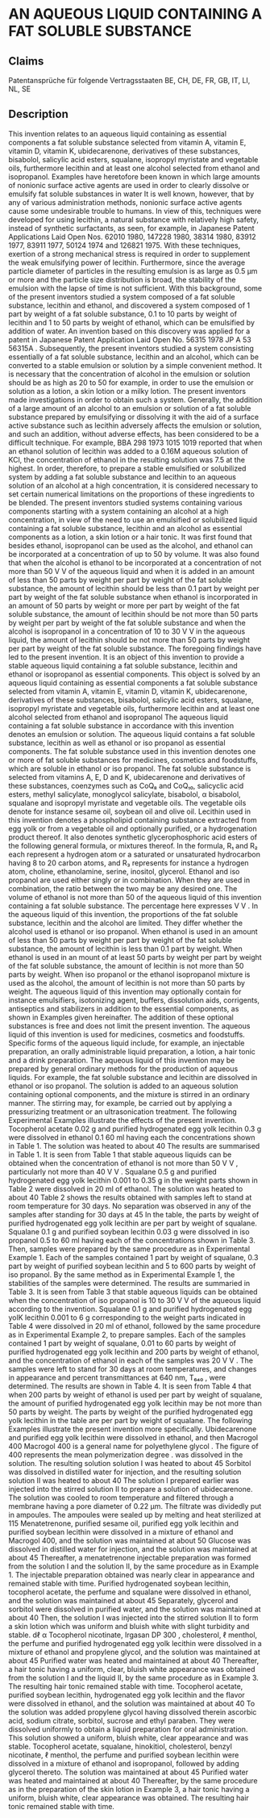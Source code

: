 # AN AQUEOUS LIQUID CONTAINING A FAT SOLUBLE SUBSTANCE

## Claims
Patentansprüche für folgende Vertragsstaaten BE, CH, DE, FR, GB, IT, LI, NL, SE

## Description
This invention relates to an aqueous liquid containing as essential components a fat soluble substance selected from vitamin A, vitamin E, vitamin D, vitamin K, ubidecarenone, derivatives of these substances, bisabolol, salicylic acid esters, squalane, isopropyl myristate and vegetable oils, furthermore lecithin and at least one alcohol selected from ethanol and isopropanol. Examples have heretofore been known in which large amounts of nonionic surface active agents are used in order to clearly dissolve or emulsify fat soluble substances in water It is well known, however, that by any of various administration methods, nonionic surface active agents cause some undesirable trouble to humans. In view of this, techniques were developed for using lecithin, a natural substance with relatively high safety, instead of synthetic surfactants, as seen, for example, in Japanese Patent Applications Laid Open Nos. 62010 1980, 147228 1980, 38314 1980, 83912 1977, 83911 1977, 50124 1974 and 126821 1975. With these techniques, exertion of a strong mechanical stress is required in order to supplement the weak emulsifying power of lecithin. Furthermore, since the average particle diameter of particles in the resulting emulsion is as large as 0.5 µm or more and the particle size distribution is broad, the stability of the emulsion with the lapse of time is not sufficient. With this background, some of the present inventors studied a system composed of a fat soluble substance, lecithin and ethanol, and discovered a system composed of 1 part by weight of a fat soluble substance, 0.1 to 10 parts by weight of lecithin and 1 to 50 parts by weight of ethanol, which can be emulsified by addition of water. An invention based on this discovery was applied for a patent in Japanese Patent Application Laid Open No. 56315 1978 JP A 53 56315A . Subsequently, the present inventors studied a system consisting essentially of a fat soluble substance, lecithin and an alcohol, which can be converted to a stable emulsion or solution by a simple convenient method. It is necessary that the concentration of alcohol in the emulsion or solution should be as high as 20 to 50 for example, in order to use the emulsion or solution as a lotion, a skin lotion or a milky lotion. The present inventors made investigations in order to obtain such a system. Generally, the addition of a large amount of an alcohol to an emulsion or solution of a fat soluble substance prepared by emulsifying or dissolving it with the aid of a surface active substance such as lecithin adversely affects the emulsion or solution, and such an addition, without adverse effects, has been considered to be a difficult technique. For example, BBA 298 1973 1015 1019 reported that when an ethanol solution of lecithin was added to a 0.16M aqueous solution of KCl, the concentration of ethanol in the resulting solution was 7.5 at the highest. In order, therefore, to prepare a stable emulsified or solubilized system by adding a fat soluble substance and lecithin to an aqueous solution of an alcohol at a high concentration, it is considered necessary to set certain numerical limitations on the proportions of these ingredients to be blended. The present inventors studied systems containing various components starting with a system containing an alcohol at a high concentration, in view of the need to use an emulsified or solubilized liquid containing a fat soluble substance, lecithin and an alcohol as essential components as a lotion, a skin lotion or a hair tonic. It was first found that besides ethanol, isopropanol can be used as the alcohol, and ethanol can be incorporated at a concentration of up to 50 by volume. It was also found that when the alcohol is ethanol to be incorporated at a concentration of not more than 50 V V of the aqueous liquid and when it is added in an amount of less than 50 parts by weight per part by weight of the fat soluble substance, the amount of lecithin should be less than 0.1 part by weight per part by weight of the fat soluble substance when ethanol is incorporated in an amount of 50 parts by weight or more per part by weight of the fat soluble substance, the amount of lecithin should be not more than 50 parts by weight per part by weight of the fat soluble substance and when the alcohol is isopropanol in a concentration of 10 to 30 V V in the aqueous liquid, the amount of lecithin should be not more than 50 parts by weight per part by weight of the fat soluble substance. The foregoing findings have led to the present invention. It is an object of this invention to provide a stable aqueous liquid containing a fat soluble substance, lecithin and ethanol or isopropanol as essential components. This object is solved by an aqueous liquid containing as essential components a fat soluble substance selected from vitamin A, vitamin E, vitamin D, vitamin K, ubidecarenone, derivatives of these substances, bisabolol, salicylic acid esters, squalane, isopropyl myristate and vegetable oils, furthermore lecithin and at least one alcohol selected from ethanol and isopropanol The aqueous liquid containing a fat soluble substance in accordance with this invention denotes an emulsion or solution. The aqueous liquid contains a fat soluble substance, lecithin as well as ethanol or iso propanol as essential components. The fat soluble substance used in this invention denotes one or more of fat soluble substances for medicines, cosmetics and foodstuffs, which are soluble in ethanol or iso propanol. The fat soluble substance is selected from vitamins A, E, D and K, ubidecarenone and derivatives of these substances, coenzymes such as CoQ₈ and CoQ₁₀, salicyclic acid esters, methyl salicylate, monoglycol salicylate, bisabolol, α bisabolol, squalane and isopropyl myristate and vegetable oils. The vegetable oils denote for instance sesame oil, soybean oil and olive oil. Lecithin used in this invention denotes a phospholipid containing substance extracted from egg yolk or from a vegetable oil and optionally purified, or a hydrogenation product thereof. It also denotes synthetic glycerophosphoric acid esters of the following general formula, or mixtures thereof. In the formula, R₁ and R₂ each represent a hydrogen atom or a saturated or unsaturated hydrocarbon having 8 to 20 carbon atoms, and R₃ represents for instance a hydrogen atom, choline, ethanolamine, serine, inositol, glycerol. Ethanol and iso propanol are used either singly or in combination. When they are used in combination, the ratio between the two may be any desired one. The volume of ethanol is not more than 50 of the aqueous liquid of this invention containing a fat soluble substance. The percentage here expresses V V . In the aqueous liquid of this invention, the proportions of the fat soluble substance, lecithin and the alcohol are limited. They differ whether the alcohol used is ethanol or iso propanol. When ethanol is used in an amount of less than 50 parts by weight per part by weight of the fat soluble substance, the amount of lecithin is less than 0.1 part by weight. When ethanol is used in an mount of at least 50 parts by weight per part by weight of the fat soluble substance, the amount of lecithin is not more than 50 parts by weight. When iso propanol or the ethanol isopropanol mixture is used as the alcohol, the amount of lecithin is not more than 50 parts by weight. The aqueous liquid of this invention may optionally contain for instance emulsifiers, isotonizing agent, buffers, dissolution aids, corrigents, antiseptics and stabilizers in addition to the essential components, as shown in Examples given hereinafter. The addition of these optional substances is free and does not limit the present invention. The aqueous liquid of this invention is used for medicines, cosmetics and foodstuffs. Specific forms of the aqueous liquid include, for example, an injectable preparation, an orally administrable liquid preparation, a lotion, a hair tonic and a drink preparation. The aqueous liquid of this invention may be prepared by general ordinary methods for the production of aqueous liquids. For example, the fat soluble substance and lecithin are dissolved in ethanol or iso propanol. The solution is added to an aqueous solution containing optional components, and the mixture is stirred in an ordinary manner. The stirring may, for example, be carried out by applying a pressurizing treatment or an ultrasonication treatment. The following Experimental Examples illustrate the effects of the present invention. Tocopherol acetate 0.02 g and purified hydrogenated egg yolk lecithin 0.3 g were dissolved in ethanol 0.1 60 ml having each the concentrations shown in Table 1. The solution was heated to about 40 The results are summarised in Table 1. It is seen from Table 1 that stable aqueous liquids can be obtained when the concentration of ethanol is not more than 50 V V , particularly not more than 40 V V . Squalane 0.5 g and purified hydrogenated egg yolk lecithin 0.001 to 0.35 g in the weight parts shown in Table 2 were dissolved in 20 ml of ethanol. The solution was heated to about 40 Table 2 shows the results obtained with samples left to stand at room temperature for 30 days. No separation was observed in any of the samples after standing for 30 days at 45 In the table, the parts by weight of purified hydrogenated egg yolk lecithin are per part by weight of squalane. Squalane 0.1 g and purified soybean lecithin 0.03 g were dissolved in iso propanol 0.5 to 60 ml having each of the concentrations shown in Table 3. Then, samples were prepared by the same procedure as in Experimental Example 1. Each of the samples contained 1 part by weight of squalane, 0.3 part by weight of purified soybean lecithin and 5 to 600 parts by weight of iso propanol. By the same method as in Experimental Example 1, the stabilities of the samples were determined. The results are summaried in Table 3. It is seen from Table 3 that stable aqueous liquids can be obtained when the concentration of iso propanol is 10 to 30 V V of the aqueous liquid according to the invention. Squalane 0.1 g and purified hydrogenated egg yolK lecithin 0.001 to 6 g corresponding to the weight parts indicated in Table 4 were dissolved in 20 ml of ethanol, followed by the same procedure as in Experimental Example 2, to prepare samples. Each of the samples contained 1 part by weight of squalane, 0.01 to 60 parts by weight of purified hydrogenated egg yolk lecithin and 200 parts by weight of ethanol, and the concentration of ethanol in each of the samples was 20 V V . The samples were left to stand for 30 days at room temperatures, and changes in appearance and percent transmittances at 640 nm, T₆₄₀ , were determined. The results are shown in Table 4. It is seen from Table 4 that when 200 parts by weight of ethanol is used per part by weight of squalane, the amount of purified hydrogenated egg yolk lecithin may be not more than 50 parts by weight. The parts by weight of the purified hydrogenated egg yolk lecithin in the table are per part by weight of squalane. The following Examples illustrate the present invention more specifically. Ubidecarenone and purified egg yolk lecithin were dissolved in ethanol, and then Macrogol 400 Macrogol 400 is a general name for polyethylene glycol . The figure of 400 represents the mean polymerization degree . was dissolved in the solution. The resulting solution solution I was heated to about 45 Sorbitol was dissolved in distilled water for injection, and the resulting solution solution II was heated to about 40 The solution I prepared earlier was injected into the stirred solution II to prepare a solution of ubidecarenone. The solution was cooled to room temperature and filtered through a membrane having a pore diameter of 0.22 µm. The filtrate was dividedly put in ampoules. The ampoules were sealed up by melting and heat sterilized at 115 Menatetrenone, purified sesame oil, purified egg yolk lecithin and purified soybean lecithin were dissolved in a mixture of ethanol and Macrogol 400, and the solution was maintained at about 50 Glucose was dissolved in distilled water for injection, and the solution was maintained at about 45 Thereafter, a menatetrenone injectable preparation was formed from the solution I and the solution II, by the same procedure as in Example 1. The injectable preparation obtained was nearly clear in appearance and remained stable with time. Purified hydrogenated soybean lecithin, tocopherol acetate, the perfume and squalane were dissolved in ethanol, and the solution was maintained at about 45 Separately, glycerol and sorbitol were dissolved in purified water, and the solution was maintained at about 40 Then, the solution I was injected into the stirred solution II to form a skin lotion which was uniform and bluish white with slight turbidity and stable. dℓ α Tocopherol nicotinate, Irgasan DP 300 , cholesterol, ℓ menthol, the perfume and purified hydrogenated egg yolk lecithin were dissolved in a mixture of ethanol and propylene glycol, and the solution was maintained at about 45 Purified water was heated and maintained at about 40 Thereafter, a hair tonic having a uniform, clear, bluish white appearance was obtained from the solution I and the liquid II, by the same procedure as in Example 3. The resulting hair tonic remained stable with time. Tocopherol acetate, purified soybean lecithin, hydrogenated egg yolk lecithin and the flavor were dissolved in ethanol, and the solution was maintained at about 40 To the solution was added propylene glycol having dissolved therein ascorbic acid, sodium citrate, sorbitol, sucrose and ethyl paraben. They were dissolved uniformly to obtain a liquid preparation for oral administration. This solution showed a uniform, bluish white, clear appearance and was stable. Tocopherol acetate, squalane, hinokitiol, cholesterol, benzyl nicotinate, ℓ menthol, the perfume and purified soybean lecithin were dissolved in a mixture of ethanol and isopropanol, followed by adding glycerol thereto. The solution was maintained at about 45 Purified water was heated and maintained at about 40 Thereafter, by the same procedure as in the preparation of the skin lotion in Example 3, a hair tonic having a uniform, bluish white, clear appearance was obtained. The resulting hair tonic remained stable with time.